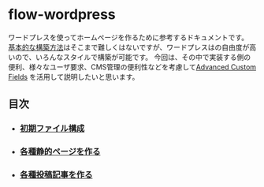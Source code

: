 # flow-wordpress

ワードプレスを使ってホームページを作るために参考するドキュメントです。
[基本的な構築方法](https://goo.gl/7dfTKF)はそこまで難しくはないですが、ワードプレスはの自由度が高いので、いろんなスタイルで構築が可能です。
今回は、その中で実装する側の便利、様々なユーザ要求、CMS管理の便利性などを考慮して[Advanced Custom Fields](https://www.advancedcustomfields.com/) を活用して説明したいと思います。

## 目次

- ### [初期ファイル構成](/docs/01-create-files.md)
- ### [各種静的ページを作る](/docs/02-static-pages.md)
- ### [各種投稿記事を作る](/docs/03-post-types-and-archive.md)
